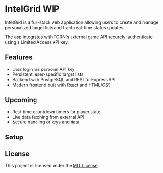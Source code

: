 # IntelGrid WIP
IntelGrid is a full-stack web application allowing users to create and manage personalized target lists and track real-time status updates.

The app integrates with TORN's external game API securely; authenticate using a Limited Access API key.

## Features
- User login via personal API key
- Persistent, user-specific target lists
- Backend with PostgreSQL and RESTful Express API
- Modern frontend built with React and HTML/CSS
## Upcoming
- Real-time countdown timers for player state
- Live data fetching from external API
- Secure handling of keys and data

## Setup
<!-- add more here -->

## License
This project is licensed under the [MIT License](./LICENSE).
